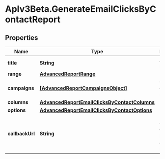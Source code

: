 # ApIv3Beta.GenerateEmailClicksByContactReport

## Properties

Name | Type | Description | Notes
------------ | ------------- | ------------- | -------------
**title** | **String** | Advanced report title | 
**range** | [**AdvancedReportRange**](AdvancedReportRange.md) |  | 
**campaigns** | [**[AdvancedReportCampaignsObject]**](AdvancedReportCampaignsObject.md) | Campaigns of the report | 
**columns** | [**AdvancedReportEmailClicksByContactColumns**](AdvancedReportEmailClicksByContactColumns.md) |  | 
**options** | [**AdvancedReportEmailClicksByContactOptions**](AdvancedReportEmailClicksByContactOptions.md) |  | 
**callbackUrl** | **String** | URL which will receive the information of the report | [optional] 


